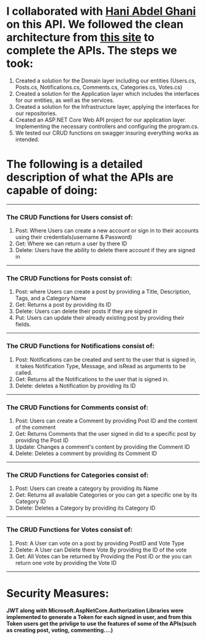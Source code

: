# I collaborated with [Hani Abdel Ghani](https://github.com/Hani0101) on this API. We followed the clean architecture from [this site](https://www.c-sharpcorner.com/article/how-to-build-a-clean-architecture-web-api-with-net-core-8/?authuser=0) to complete the APIs. The steps we took: 

1) Created a solution for the Domain layer including our entities (Users.cs, Posts.cs, Notifications.cs, Comments.cs, Categories.cs, Votes.cs)
2) Created a solution for the Application layer which includes the interfaces for our entities, as well as the services.
3) Created a solution for the Infrastructure layer, applying the interfaces for our repositories.
4) Created an ASP.NET Core Web API project for our application layer. Implementing the necessary controllers and configuring the program.cs.
5) We tested our CRUD functions on swagger insuring everything works as intended.

# The following is a detailed description of what the APIs are capable of doing:
-------------------------------------------------------------------------------------

### The CRUD Functions for Users consist of:
1) Post: Where Users can create a new account or sign in to their accounts using their credentials(username & Password)
2) Get: Where we can return a user by there ID
3) Delete: Users have the ability to delete there account if they are signed in

-------------------------------------------------------------------------------------

### The CRUD Functions for Posts consist of:
1) Post: where Users can create a post by providing a Title, Description, Tags, and a Category Name
2) Get: Returns a post by providing its ID
3) Delete: Users can delete their posts if they are signed in
4) Put: Users can update their already existing post by providing their fields.

-------------------------------------------------------------------------------------

### The CRUD Functions for Notifications consist of:
1) Post: Notifications can be created and sent to the user that is signed in, it takes Notification Type, Message, and isRead as arguments to be called.
2) Get: Returns all the Notifications to the user that is signed in.
3) Delete: deletes a Notification by providing its ID

-------------------------------------------------------------------------------------

### The CRUD Functions for Comments consist of:
1) Post: Users can create a Comment by providing Post ID and the content of the comment
2) Get: Returns Comments that the user signed in did to a specific post by providing the Post ID
3) Update: Changes a comment's content by providing the Comment ID
4) Delete: Deletes a comment by providing its Comment ID

-------------------------------------------------------------------------------------

### The CRUD Functions for Categories consist of:

1) Post: Users can create a category by providing its Name
2) Get: Returns all available Categories or you can get a specific one by its Category ID
3) Delete: Deletes a Category by providing its Category ID

-------------------------------------------------------------------------------------

### The CRUD Functions for Votes consist of:

1) Post: A User can vote on a post by providing PostID and Vote Type
2) Delete: A User can Delete there Vote By providing the ID of the vote
3) Get: All Votes can be returned by Providing the Post ID or the you can return one vote by providing the Vote ID
   
-------------------------------------------------------------------------------------

# Security Measures:
#### JWT  along with Microsoft.AspNetCore.Authorization Libraries were implemented to generate a Token for each signed in user, and from this Token users get the privlige to use the features of some of the APIs(such as creating post, voting, commenting....)
   
